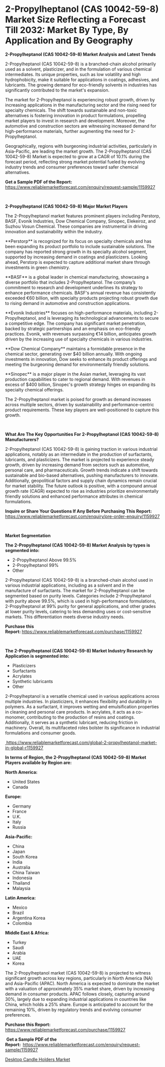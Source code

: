 <p><h1>2-Propylheptanol (CAS 10042-59-8) Market Size Reflecting a Forecast Till 2032: Market By Type, By Application and By Geography</h1></p><p><strong>2-Propylheptanol (CAS 10042-59-8) Market Analysis and Latest Trends</strong></p>
<p><p>2-Propylheptanol (CAS 10042-59-8) is a branched-chain alcohol primarily used as a solvent, plasticizer, and in the formulation of various chemical intermediates. Its unique properties, such as low volatility and high hydrophobicity, make it suitable for applications in coatings, adhesives, and lubricants. The growing demand for eco-friendly solvents in industries has significantly contributed to the market's expansion.</p><p>The market for 2-Propylheptanol is experiencing robust growth, driven by increasing applications in the manufacturing sector and the rising need for specialty chemicals. The shift towards sustainable and non-toxic alternatives is fostering innovation in product formulations, propelling market players to invest in research and development. Moreover, the automotive and construction sectors are witnessing increased demand for high-performance materials, further augmenting the need for 2-Propylheptanol.</p><p>Geographically, regions with burgeoning industrial activities, particularly in Asia-Pacific, are leading the market growth. The 2-Propylheptanol (CAS 10042-59-8) Market is expected to grow at a CAGR of 10.1% during the forecast period, reflecting strong market potential fueled by evolving industry trends and consumer preferences toward safer chemical alternatives.</p></p>
<p><strong>Get a Sample PDF of the Report:&nbsp;</strong> <a href="https://www.reliablemarketforecast.com/enquiry/request-sample/1159927?utm_campaign=2277&utm_medium=2&utm_source=Github&utm_content=ia&utm_term=22032025&utm_id=2-propylheptanol-cas-10042-59-8">https://www.reliablemarketforecast.com/enquiry/request-sample/1159927</a></p>
<p>&nbsp;</p>
<p><strong>2-Propylheptanol (CAS 10042-59-8) Major Market Players</strong></p>
<p><p>The 2-Propylheptanol market features prominent players including Perstorp, BASF, Evonik Industries, Dow Chemical Company, Sinopec, Elekeiroz, and Suzhou Vosun Chemical. These companies are instrumental in driving innovation and sustainability within the industry.</p><p>**Perstorp** is recognized for its focus on specialty chemicals and has been expanding its product portfolio to include sustainable solutions. The company has reported strong growth in its specialty alcohol segment, supported by increasing demand in coatings and plasticizers. Looking ahead, Perstorp is expected to capture additional market share through investments in green chemistry.</p><p>**BASF** is a global leader in chemical manufacturing, showcasing a diverse portfolio that includes 2-Propylheptanol. The company’s commitment to research and development underlines its strategy to enhance performance chemicals. BASF's annual revenue has consistently exceeded €60 billion, with specialty products projecting robust growth due to rising demand in automotive and construction applications.</p><p>**Evonik Industries** focuses on high-performance materials, including 2-Propylheptanol, and is leveraging its technological advancements to secure a competitive edge. The company has significant market penetration, backed by strategic partnerships and an emphasis on eco-friendly practices. Evonik, with revenues surpassing €14 billion, anticipates growth driven by the increasing use of specialty chemicals in various industries.</p><p>**Dow Chemical Company** maintains a formidable presence in the chemical sector, generating over $40 billion annually. With ongoing investments in innovation, Dow seeks to enhance its product offerings and meeting the burgeoning demand for environmentally friendly solutions.</p><p>**Sinopec** is a major player in the Asian market, leveraging its vast production capabilities to cater to regional demand. With revenues in excess of $400 billion, Sinopec's growth strategy hinges on expanding its specialty chemical offerings.</p><p>The 2-Propylheptanol market is poised for growth as demand increases across multiple sectors, driven by sustainability and performance-centric product requirements. These key players are well-positioned to capture this growth.</p></p>
<p>&nbsp;</p>
<p><strong>What Are The Key Opportunities For 2-Propylheptanol (CAS 10042-59-8) Manufacturers?</strong></p>
<p><p>2-Propylheptanol (CAS 10042-59-8) is gaining traction in various industrial applications, notably as an intermediate in the production of surfactants, lubricants, and plasticizers. The market is projected to experience steady growth, driven by increasing demand from sectors such as automotive, personal care, and pharmaceuticals. Growth trends indicate a shift towards sustainable and bio-based alternatives, pushing manufacturers to innovate. Additionally, geopolitical factors and supply chain dynamics remain crucial for market stability. The future outlook is positive, with a compound annual growth rate (CAGR) expected to rise as industries prioritize environmentally friendly solutions and enhanced performance attributes in chemical formulations.</p></p>
<p><strong>Inquire or Share Your Questions If Any Before Purchasing This Report:</strong> <a href="https://www.reliablemarketforecast.com/enquiry/pre-order-enquiry/1159927?utm_campaign=2277&utm_medium=2&utm_source=Github&utm_content=ia&utm_term=22032025&utm_id=2-propylheptanol-cas-10042-59-8">https://www.reliablemarketforecast.com/enquiry/pre-order-enquiry/1159927</a></p>
<p>&nbsp;</p>
<p><strong>Market Segmentation</strong></p>
<p><strong>The 2-Propylheptanol (CAS 10042-59-8) Market Analysis by types is segmented into:</strong></p>
<p><ul><li>2-Propylheptanol Above 99.5%</li><li>2-Propylheptanol 99%</li><li>Other</li></ul></p>
<p><p>2-Propylheptanol (CAS 10042-59-8) is a branched-chain alcohol used in various industrial applications, including as a solvent and in the manufacture of surfactants. The market for 2-Propylheptanol can be segmented based on purity levels. Categories include 2-Propylheptanol with purity above 99.5%, which is used in high-performance formulations, 2-Propylheptanol at 99% purity for general applications, and other grades at lower purity levels, catering to less demanding uses or cost-sensitive markets. This differentiation meets diverse industry needs.</p></p>
<p><strong>Purchase this Report:&nbsp;</strong><a href="https://www.reliablemarketforecast.com/purchase/1159927?utm_campaign=2277&utm_medium=2&utm_source=Github&utm_content=ia&utm_term=22032025&utm_id=2-propylheptanol-cas-10042-59-8">https://www.reliablemarketforecast.com/purchase/1159927</a></p>
<p>&nbsp;</p>
<p><strong>The 2-Propylheptanol (CAS 10042-59-8) Market Industry Research by Application is segmented into:</strong></p>
<p><ul><li>Plasticizers</li><li>Surfactants</li><li>Acrylates</li><li>Synthetic lubricants</li><li>Other</li></ul></p>
<p><p>2-Propylheptanol is a versatile chemical used in various applications across multiple industries. In plasticizers, it enhances flexibility and durability in polymers. As a surfactant, it improves wetting and emulsification properties in cleaning and personal care products. In acrylates, it acts as a co-monomer, contributing to the production of resins and coatings. Additionally, it serves as a synthetic lubricant, reducing friction in machinery. Overall, its multifaceted roles bolster its significance in industrial formulations and consumer goods.</p></p>
<p><a href="https://www.reliablemarketforecast.com/global-2-propylheptanol-market-in-global-r1159927?utm_campaign=2277&utm_medium=2&utm_source=Github&utm_content=ia&utm_term=22032025&utm_id=2-propylheptanol-cas-10042-59-8">&nbsp;https://www.reliablemarketforecast.com/global-2-propylheptanol-market-in-global-r1159927</a></p>
<p><strong>In terms of Region, the 2-Propylheptanol (CAS 10042-59-8) Market Players available by Region are:</strong></p>
<p>
    <p> <strong> North America: </strong>
        <ul>
            <li>United States</li>
            <li>Canada</li>
        </ul>
        </p> 
    <p> <strong> Europe: </strong>
        <ul>
            <li>Germany</li>
            <li>France</li>
            <li>U.K.</li>
            <li>Italy</li>
            <li>Russia</li>
        </ul>
        </p> 
    <p> <strong> Asia-Pacific: </strong>
        <ul>
            <li>China</li>
            <li>Japan</li>
            <li>South Korea</li>
            <li>India</li>
            <li>Australia</li>
            <li>China Taiwan</li>
            <li>Indonesia</li>
            <li>Thailand</li>
            <li>Malaysia</li>
        </ul>
        </p> 
    <p> <strong> Latin America: </strong>
        <ul>
            <li>Mexico</li>
            <li>Brazil</li>
            <li>Argentina Korea</li>
            <li>Colombia</li>
        </ul>
        </p> 
    <p> <strong> Middle East & Africa: </strong>
        <ul>
            <li>Turkey</li>
            <li>Saudi</li>
            <li>Arabia</li>
            <li>UAE</li>
            <li>Korea</li>
        </ul>
    </p>
    </p>
<p><p>The 2-Propylheptanol market (CAS 10042-59-8) is projected to witness significant growth across key regions, particularly in North America (NA) and Asia-Pacific (APAC). North America is expected to dominate the market with a valuation of approximately 35% market share, driven by increasing demand in consumer products. APAC follows closely, capturing around 30%, largely due to expanding industrial applications in countries like China, which holds a 25% share. Europe is anticipated to account for the remaining 10%, driven by regulatory trends and evolving consumer preferences.</p></p>
<p><strong>Purchase this Report: </strong><a href="https://www.reliablemarketforecast.com/purchase/1159927?utm_campaign=2277&utm_medium=2&utm_source=Github&utm_content=ia&utm_term=22032025&utm_id=2-propylheptanol-cas-10042-59-8">https://www.reliablemarketforecast.com/purchase/1159927</a></p>
<p>&nbsp;<strong>Get a Sample PDF of the Report:&nbsp;&nbsp;</strong><a href="https://www.reliablemarketforecast.com/enquiry/request-sample/1159927?utm_campaign=2277&utm_medium=2&utm_source=Github&utm_content=ia&utm_term=22032025&utm_id=2-propylheptanol-cas-10042-59-8">https://www.reliablemarketforecast.com/enquiry/request-sample/1159927</a></p>
<p><strong></strong></p>
<p><p><a href="https://github.com/abbislposival/Market-Research-Report-List-2/blob/main/desktop-candle-holders-market.md?utm_campaign=2277&utm_medium=2&utm_source=Github&utm_content=ia&utm_term=22032025&utm_id=2-propylheptanol-cas-10042-59-8">Desktop Candle Holders Market</a></p></p>